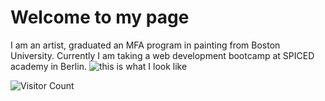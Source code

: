 # Welcome to my page

I am an artist, graduated an MFA program in painting from Boston University. Currently I am taking a web development bootcamp at SPICED academy in Berlin.
![this is what I look like](https://images.squarespace-cdn.com/content/v1/585e23d48419c2d595b40b2f/1482656910197-DUCDBBO10U68LMGFZMHH/img009.jpg?format=1500w)

![Visitor Count](https://profile-counter.glitch.me/{hainebach}/count.svg)



<!--
**Hainebach/hainebach** is a ✨ _special_ ✨ repository because its `README.md` (this file) appears on your GitHub profile.

Here are some ideas to get you started:

- 🔭 I’m currently working on ...
- 🌱 I’m currently learning ...
- 👯 I’m looking to collaborate on ...
- 🤔 I’m looking for help with ...
- 💬 Ask me about ...
- 📫 How to reach me: ...
- 😄 Pronouns: ...
- ⚡ Fun fact: ...
-->
